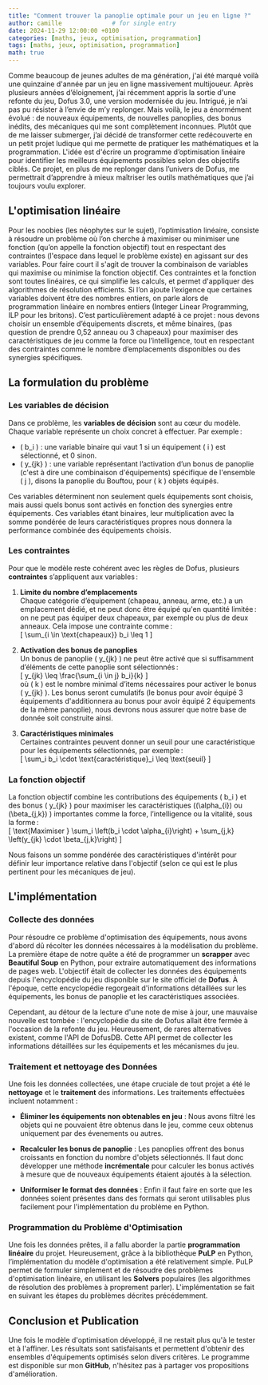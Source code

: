 ```yaml
---
title: "Comment trouver la panoplie optimale pour un jeu en ligne ?"
author: camille              # for single entry
date: 2024-11-29 12:00:00 +0100
categories: [maths, jeux, optimisation, programmation]
tags: [maths, jeux, optimisation, programmation]   
math: true
---
```


Comme beaucoup de jeunes adultes de ma génération, j'ai été marqué voilà une quinzaine d'année par un jeu en ligne massivement multijoueur. Après plusieurs années d’éloignement, j’ai récemment appris la sortie d'une refonte du jeu, Dofus 3.0, une version modernisée du jeu. Intrigué, je n’ai pas pu résister à l’envie de m’y replonger. Mais voilà, le jeu a énormément évolué : de nouveaux équipements, de nouvelles panoplies, des bonus inédits, des mécaniques qui me sont complètement inconnues. Plutôt que de me laisser submerger, j’ai décidé de transformer cette redécouverte en un petit projet ludique qui me permette de pratiquer les mathématiques et la programmation. L'idée est d'écrire un programme d’optimisation linéaire pour identifier les meilleurs équipements possibles selon des objectifs ciblés. Ce projet, en plus de me replonger dans l’univers de Dofus, me permettrait d’apprendre à mieux maîtriser les outils mathématiques que j’ai toujours voulu explorer.

## L'optimisation linéaire

Pour les noobies (les néophytes sur le sujet), l’optimisation linéaire, consiste à résoudre un problème où l’on cherche à maximiser ou minimiser une fonction (qu’on appelle la fonction objectif) tout en respectant des contraintes (l'espace dans lequel le problème existe) en agissant sur des variables. Pour faire court il s'agit de trouver la combinaison de variables qui maximise ou minimise la fonction objectif. Ces contraintes et la fonction sont toutes linéaires, ce qui simplifie les calculs, et permet d'appliquer des algorithmes de résolution efficients. Si l’on ajoute l’exigence que certaines variables doivent être des nombres entiers, on parle alors de programmation linéaire en nombres entiers (Integer Linear Programming, ILP pour les britons). C’est particulièrement adapté à ce projet : nous devons choisir un ensemble d’équipements discrets, et même binaires, (pas question de prendre 0,52 anneau ou 3 chapeaux) pour maximiser des caractéristiques de jeu comme la force ou l’intelligence, tout en respectant des contraintes comme le nombre d’emplacements disponibles ou des synergies spécifiques.


## La formulation du problème
### Les variables de décision

Dans ce problème, les **variables de décision** sont au cœur du modèle. Chaque variable représente un choix concret à effectuer. Par exemple :
- \( b_i \) : une variable binaire qui vaut 1 si un équipement \( i \) est sélectionné, et 0 sinon.
- \( y_{jk} \) : une variable représentant l’activation d’un bonus de panoplie (c'est à dire une combinaison d'équipements) spécifique de l'ensemble \( j \), disons la panoplie du Bouftou, pour \( k \) objets équipés.

Ces variables déterminent non seulement quels équipements sont choisis, mais aussi quels bonus sont activés en fonction des synergies entre équipements. Ces variables étant binaires, leur multiplication avec la somme pondérée de leurs caractéristiques propres nous donnera la performance combinée des équipements choisis.

### Les contraintes

Pour que le modèle reste cohérent avec les règles de Dofus, plusieurs **contraintes** s’appliquent aux variables :

1. **Limite du nombre d’emplacements**  
   Chaque catégorie d’équipement (chapeau, anneau, arme, etc.) a un emplacement dédié, et ne peut donc être équipé qu'en quantité limitée : on ne peut pas équiper deux chapeaux, par exemple ou plus de deux anneaux. Cela impose une contrainte comme :  
   \[
   \sum_{i \in \text{chapeaux}} b_i \leq 1
   \]

2. **Activation des bonus de panoplies**  
   Un bonus de panoplie \( y_{jk} \) ne peut être activé que si suffisamment d’éléments de cette panoplie sont sélectionnés :  
   \[
   y_{jk} \leq \frac{\sum_{i \in j} b_i}{k}
   \]  
   où \( k \) est le nombre minimal d’items nécessaires pour activer le bonus \( y_{jk} \). Les bonus seront cumulatifs (le bonus pour avoir équipé 3 équipements d'additionnera au bonus pour avoir équipé 2 équipements de la même panoplie), nous devrons nous assurer que notre base de donnée soit construite ainsi.


3. **Caractéristiques minimales**  
   Certaines contraintes peuvent donner un seuil pour une caractéristique pour les équipements sélectionnés, par exemple :  
   \[
   \sum_i b_i \cdot \text{caractéristique}_i \leq \text{seuil}
   \]

### La fonction objectif
 
   La fonction objectif combine les contributions des équipements \( b_i \) et des bonus \( y_{jk} \) pour maximiser les caractéristiques (\(\alpha_{i}\) ou \(\beta_{j,k}\)
) importantes comme la force, l’intelligence ou la vitalité, sous la forme :  
   \[
   \text{Maximiser } \sum_i \left(b_i \cdot \alpha_{i}\right) + \sum_{j,k} \left(y_{jk} \cdot \beta_{j,k}\right)
   \]

  Nous faisons un somme pondérée des caractéristiques d'intérêt pour définir leur importance relative dans l'objectif (selon ce qui est le plus pertinent pour les mécaniques de jeu).

## L'implémentation

### Collecte des données

Pour résoudre ce problème d'optimisation des équipements, nous avons d'abord dû récolter les données nécessaires à la modélisation du problème. La première étape de notre quête a été de programmer un **scrapper** avec **Beautiful Soup** en Python, pour extraire automatiquement des informations de pages web. L'objectif était de collecter les données des équipements depuis l'encyclopédie du jeu disponible sur le site officiel de **Dofus**. À l'époque, cette encyclopédie regorgeait d'informations détaillées sur les équipements, les bonus de panoplie et les caractéristiques associées. 

Cependant, au détour de la lecture d'une note de mise à jour, une mauvaise nouvelle est tombée : l'encyclopédie du site de Dofus allait être fermée à l'occasion de la refonte du jeu. Heureusement, de rares alternatives existent, comme l'API de DofusDB. Cette API permet de collecter les informations détaillées sur les équipements et les mécanismes du jeu.

### Traitement et nettoyage des Données

Une fois les données collectées, une étape cruciale de tout projet a été le **nettoyage** et le **traitement** des informations. Les traitements effectuées incluent notamment :

- **Éliminer les équipements non obtenables en jeu** : Nous avons filtré les objets qui ne pouvaient être obtenus dans le jeu, comme ceux obtenus uniquement par des évenements ou autres.
  
- **Recalculer les bonus de panoplie** : Les panoplies offrent des bonus croissants en fonction du nombre d'objets sélectionnés. Il faut donc développer une méthode **incrémentale** pour calculer les bonus activés à mesure que de nouveaux équipements étaient ajoutés à la sélection.

- **Uniformiser le format des données** : Enfin il faut faire en sorte que les données soient présentes dans des formats qui seront utilisables plus facilement pour l'implémentation du problème en Python.

### Programmation du Problème d'Optimisation

Une fois les données prêtes, il a fallu aborder la partie **programmation linéaire** du projet. Heureusement, grâce à la bibliothèque **PuLP** en Python, l’implémentation du modèle d'optimisation a été relativement simple. PuLP permet de formuler simplement et de résoudre des problèmes d'optimisation linéaire, en utilisant les **Solvers** populaires (les algorithmes de résolution des problèmes à proprement parler). L'implémentation se fait en suivant les étapes du problèmes décrites précédemment.

## Conclusion et Publication

Une fois le modèle d'optimisation développé, il ne restait plus qu'à le tester et à l'affiner. Les résultats sont satisfaisants et permettent d'obtenir des ensembles d'équipements optimisés selon divers critères. Le programme est disponible sur mon **GitHub**, n'hésitez pas à partager vos propositions d'amélioration.


